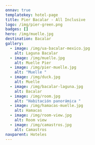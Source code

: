 ```yaml
---
onnav: true
templatekey: hotel-page
title: Pier Bacalar - All Inclusive
logo: /img/pier-green.png
badges: []
hero: /img/muelle.jpg
destination: Bacalar
gallery:
  - image: /img/ua-bacalar-mexico.jpg
    alt: Laguna Bacalar
  - image: /img/muelle.jpg
    alt: Muelle Pier
  - image: /img/pier-muelle.jpg
    alt: "Muelle "
  - image: /img/duck.jpg
    alt: Muelle
  - image: /img/bacalar-laguna.jpg
    alt: Bacalar
  - image: /img/room.jpg
    alt: "Habitación panorámica "
  - image: /img/hamacas-muelle.jpg
    alt: Hamacas
  - image: /img/room-view.jpg
    alt: Room view
  - image: /img/camastros.jpg
    alt: Camastros
navparent: Hoteles
---
```

